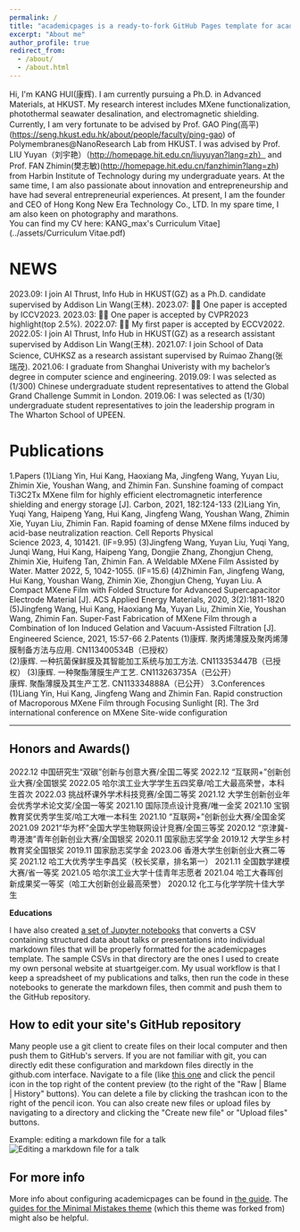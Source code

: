 ```yaml
---
permalink: /
title: "academicpages is a ready-to-fork GitHub Pages template for academic personal websites"
excerpt: "About me"
author_profile: true
redirect_from: 
  - /about/
  - /about.html
---
```


Hi, I'm KANG HUI(康辉). I am currently pursuing a Ph.D. in Advanced Materials, at HKUST. My research interest includes MXene functionalization, photothermal seawater desalination, and electromagnetic shielding.
Currently, I am very fortunate to be advised by Prof. GAO Ping(高平)(https://seng.hkust.edu.hk/about/people/faculty/ping-gao) of Polymembranes@NanoResearch Lab from HKUST. I was advised by Prof. LIU Yuyan（刘宇艳）（http://homepage.hit.edu.cn/liuyuyan?lang=zh） and Prof. FAN Zhimin(樊志敏)(http://homepage.hit.edu.cn/fanzhimin?lang=zh) from Harbin Institute of Technology during my undergraduate years.
At the same time, I am also passionate about innovation and entrepreneurship and have had several entrepreneurial experiences. At present, I am the founder and CEO of Hong Kong New Era Technology Co., LTD.
In my spare time, I am also keen on photography and marathons.  
You can find my CV here: KANG_max's Curriculum Vitae](../assets/Curriculum Vitae.pdf)

NEWS
======
2023.09: I join AI Thrust, Info Hub in HKUST(GZ) as a Ph.D. candidate supervised by Addison Lin Wang(王林).
2023.07:  🎉🎉 One paper is accepted by ICCV2023.
2023.03:  🎉🎉 One paper is accepted by CVPR2023 highlight(top 2.5%).
2022.07:  🎉🎉 My first paper is accepted by ECCV2022.
2022.05: I join AI Thrust, Info Hub in HKUST(GZ) as a research assistant supervised by Addison Lin Wang(王林).
2021.07: I join School of Data Science, CUHKSZ as a research assistant supervised by Ruimao Zhang(张瑞茂).
2021.06: I graduate from Shanghai Univeristy with my bachelor’s degree in computer science and engineering.
2019.09: I was selected as (1/300) Chinese undergraduate student representatives to attend the Global Grand Challenge Summit in London.
2019.06: I was selected as (1/30) undergraduate student representatives to join the leadership program in The Wharton School of UPEEN.

Publications
======
1.Papers
(1)Liang Yin, Hui Kang, Haoxiang Ma, Jingfeng Wang, Yuyan Liu, Zhimin Xie, Youshan Wang, and Zhimin Fan. Sunshine foaming of compact Ti3C2Tx MXene film for highly efficient electromagnetic interference shielding and energy storage [J]. Carbon, 2021, 182:124-133
(2)Liang Yin, Yuqi Yang, Haipeng Yang, Hui Kang, Jingfeng Wang, Youshan Wang, Zhimin Xie, Yuyan Liu, Zhimin Fan. Rapid foaming of dense MXene films induced by acid-base neutralization reaction. Cell Reports Physical Science 2023, 4, 101421. (IF=9.95)
(3)Jingfeng Wang, Yuyan Liu, Yuqi Yang, Junqi Wang, Hui Kang, Haipeng Yang, Dongjie Zhang, Zhongjun Cheng, Zhimin Xie, Huifeng Tan, Zhimin Fan. A Weldable MXene Film Assisted by Water. Matter 2022, 5, 1042-1055. (IF=15.6)
(4)Zhimin Fan, Jingfeng Wang, Hui Kang, Youshan Wang, Zhimin Xie, Zhongjun Cheng, Yuyan Liu. A Compact MXene Film with Folded Structure for Advanced Supercapacitor Electrode Material [J]. ACS Applied Energy Materials, 2020, 3(2):1811-1820
(5)Jingfeng Wang, Hui Kang, Haoxiang Ma, Yuyan Liu, Zhimin Xie, Youshan Wang, Zhimin Fan. Super-Fast Fabrication of MXene Film through a Combination of Ion Induced Gelation and Vacuum-Assisted Filtration [J]. Engineered Science, 2021, 15:57-66
2.Patents
(1)康辉. 聚丙烯薄膜及聚丙烯薄膜制备方法与应用. CN113400534B（已授权）  
(2)康辉. 一种抗菌保鲜膜及其智能加工系统与加工方法. CN113353447B（已授权）
(3)康辉. 一种聚酯薄膜生产工艺. CN113263735A（已公开）                                                               
康辉. 聚酯薄膜及其生产工艺. CN113334888A（已公开）
3.Conferences
(1)Liang Yin, Hui Kang, Jingfeng Wang and Zhimin Fan. Rapid construction of Macroporous MXene Film through Focusing Sunlight [R]. The 3rd international conference on MXene
Site-wide configuration

------

Honors and Awards()
------
2022.12	中国研究生“双碳”创新与创意大赛/全国二等奖
2022.12	“互联网+”创新创业大赛/全国银奖
2022.05	哈尔滨工业大学学生五四奖章/哈工大最高荣誉，本科生首次
2022.03	挑战杯课外学术科技竞赛/全国二等奖
2021.12	大学生创新创业年会优秀学术论文奖/全国一等奖
2021.10	国际顶点设计竞赛/唯一金奖
2021.10	宝钢教育奖优秀学生奖/哈工大唯一本科生
2021.10	“互联网+”创新创业大赛/全国金奖
2021.09	2021“华为杯”全国大学生物联网设计竞赛/全国三等奖
2020.12	“京津冀-粤港澳”青年创新创业大赛/全国银奖
2020.11	国家励志奖学金
2019.12	大学生乡村教育奖全国银奖
2019.11	国家励志奖学金
2023.06	香港大学生创新创业大赛二等奖
2021.12	哈工大优秀学生李昌奖（校长奖章，排名第一）
2021.11	全国数学建模大赛/省一等奖
2021.05	哈尔滨工业大学十佳青年志愿者
2021.04	哈工大春晖创新成果奖一等奖（哈工大创新创业最高荣誉）
2020.12	化工与化学学院十佳大学生

**Educations**

I have also created [a set of Jupyter notebooks](https://github.com/academicpages/academicpages.github.io/tree/master/markdown_generator
) that converts a CSV containing structured data about talks or presentations into individual markdown files that will be properly formatted for the academicpages template. The sample CSVs in that directory are the ones I used to create my own personal website at stuartgeiger.com. My usual workflow is that I keep a spreadsheet of my publications and talks, then run the code in these notebooks to generate the markdown files, then commit and push them to the GitHub repository.

How to edit your site's GitHub repository
------
Many people use a git client to create files on their local computer and then push them to GitHub's servers. If you are not familiar with git, you can directly edit these configuration and markdown files directly in the github.com interface. Navigate to a file (like [this one](https://github.com/academicpages/academicpages.github.io/blob/master/_talks/2012-03-01-talk-1.md) and click the pencil icon in the top right of the content preview (to the right of the "Raw | Blame | History" buttons). You can delete a file by clicking the trashcan icon to the right of the pencil icon. You can also create new files or upload files by navigating to a directory and clicking the "Create new file" or "Upload files" buttons. 

Example: editing a markdown file for a talk
![Editing a markdown file for a talk](/images/editing-talk.png)

For more info
------
More info about configuring academicpages can be found in [the guide](https://academicpages.github.io/markdown/). The [guides for the Minimal Mistakes theme](https://mmistakes.github.io/minimal-mistakes/docs/configuration/) (which this theme was forked from) might also be helpful.
